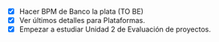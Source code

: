 - [x] Hacer BPM de Banco la plata (TO BE)
- [x] Ver últimos detalles para Plataformas.
- [x] Empezar a estudiar Unidad 2 de Evaluación de proyectos.